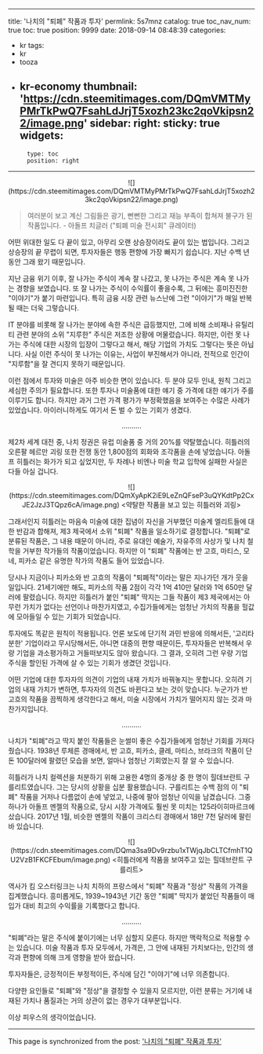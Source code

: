 
---
title: '나치의 "퇴폐" 작품과 투자'
permlink: 5s7mnz
catalog: true
toc_nav_num: true
toc: true
position: 9999
date: 2018-09-14 08:48:39
categories:
- kr
tags:
- kr
- tooza
- kr-economy
thumbnail: 'https://cdn.steemitimages.com/DQmVMTMyPMrTkPwQ7FsahLdJrjT5xozh23kc2qoVkipsn22/image.png'
sidebar:
    right:
        sticky: true
widgets:
    -
        type: toc
        position: right
---


<center>
![](https://cdn.steemitimages.com/DQmVMTMyPMrTkPwQ7FsahLdJrjT5xozh23kc2qoVkipsn22/image.png)
</center>

>여러분이 보고 계신 그림들은 광기, 뻔뻔한 그리고 재능 부족이 합쳐져 불구가 된 작품입니다. - 아돌프 치글러 ("퇴폐 미술 전시회" 큐레이터)

어떤 위대한 일도 다 끝이 있고, 아무리 오랜 상승장이라도 끝이 있는 법입니다. 그리고 상승장의 끝 무렵이 되면, 투자자들은 행동 편향에 가장 빠지기 쉽습니다. 지난 수백 년 동안 그래 왔기 때문입니다.  

지난 금융 위기 이후, 잘 나가는 주식이 계속 잘 나갔고, 못 나가는 주식은 계속 못 나가는 경향을 보였습니다. 또 잘 나가는 주식이 수익률이 좋을수록, 그 뒤에는 흥미진진한 "이야기"가 붙기 마련입니다. 특히 금융 시장 관련 뉴스난에 그런 "이야기"가 매일 반복될 때는 더욱 그렇습니다. 

IT 분야를 비롯해 잘 나가는 분야에 속한 주식은 급등했지만, 그에 비해 소비재나 유틸리티 관련 분야의 소위 "지루한" 주식은 저조한 상황에 머물렀습니다. 하지만, 이런 못 나가는 주식에 대한 시장의 입장이 그렇다고 해서, 해당 기업의 가치도 그렇다는 뜻은 아닙니다. 사실 이런 주식이 못 나가는 이유는, 사업이 부진해서가 아니라, 전적으로 인간이 "지루함"을 잘 견디지 못하기 때문입니다.  

이런 점에서 투자와 미술은 아주 비슷한 면이 있습니다. 두 분야 모두 인내, 원칙 그리고 세심한 주의가 필요합니다. 또한 투자나 미술품에 대한 얘기 중 가격에 대한 얘기가 주를 이루기도 합니다. 하지만 과거 그런 가격 평가가 부정확했음을 보여주는 수많은 사례가 있었습니다. 아이러니하게도 여기서 돈 벌 수 있는 기회가 생겼다. 

<center> 
.......... 
</center> 

제2차 세계 대전 중, 나치 정권은 유럽 미술품 중 거의 20%를 약탈했습니다. 히틀러의 오른팔 헤르만 괴링 또한 전쟁 동안 1,800점의 회화와 조각품을 손에 넣었습니다. 아돌프 히틀러는 화가가 되고 싶었지만, 두 차례나 비엔나 미술 학교 입학에 실패한 사실은 다들 아실 겁니다. 

<center> 
![](https://cdn.steemitimages.com/DQmXyApK2iE9LeZnQFseP3uQYKdtPp2CxJE2JzJ3TQpz6cA/image.png)
<약탈한 작품을 보고 있는 히틀러와 괴링>
</center> 

그래서인지 히틀러는 마음속 미술에 대한 집념이 자신을 거부했던 미술계 엘리트들에 대한 반감과 합해져, 제3 제국에서 소위 "퇴폐" 작품을 일소하기로 결정합니다. "퇴폐"로 분류된 작품은, 그 내용 때문이 아니라, 주로 유대인 예술가, 자유주의 사상가 및 나치 철학을 거부한 작가들의 작품이었습니다. 하지만 이 "퇴폐" 작품에는 반 고흐, 마티스, 모네, 피카소 같은 유명한 작가의 작품도 들어 있었습니다. 

당시나 지금이나 피카소와 반 고흐의 작품이 "퇴폐적"이라는 말은 지나가던 개가 웃을 일입니다. 21세기에만 해도, 피카소의 작품 2점이 각각 1억 410만 달러와 1억 650만 달러에 팔렸습니다. 하지만 히틀러가 붙인 "퇴폐" 딱지는 그들 작품이 제3 제국에서는 아무런 가치가 없다는 선언이나 마찬가지였고, 수집가들에게는 엄청난 가치의 작품을 헐값에 모아들일 수 있는 기회가 되었습니다.  

투자에도 똑같은 원칙이 적용됩니다. 언론 보도에 단기적 과민 반응에 의해서든, '고리타분한' 기업이라고 무시당해서든, 아니면 대중의 편향 때문이든, 투자자들은 반복해서 우량 기업을 과소평가하고 거들떠보지도 않아 왔습니다. 그 결과, 오히려 그런 우량 기업 주식을 할인된 가격에 살 수 있는 기회가 생겼던 것입니다. 

어떤 기업에 대한 투자자의 의견이 기업의 내재 가치가 바꿔놓지는 못합니다. 오히려 기업의 내재 가치가 변하면, 투자자의 의견도 바뀐다고 보는 것이 맞습니다. 누군가가 반 고흐의 작품을 끔찍하게 생각한다고 해서, 미술 시장에서 가치가 떨어지지 않는 것과 마찬가지입니다.  

<center> 
.......... 
</center> 

나치가 "퇴폐"라고 딱지 붙인 작품들은 눈썰미 좋은 수집가들에게 엄청난 기회를 가져다줬습니다. 1938년 루체른 경매에서, 반 고흐, 피카소, 클레, 마티스, 브라크의 작품이 단 돈 100달러에 팔렸던 모습을 보면, 얼마나 엄청난 기회였는지 잘 알 수 있습니다. 

히틀러가 나치 컬렉션을 처분하기 위해 고용한 4명의 중개상 중 한 명이 힐데브란트 구를리트였습니다. 그는 당시의 상황을 십분 활용했습니다. 구를리트는 수백 점의 이 "퇴폐" 작품을 거저나 다름없이 손에 넣었고, 나중에 팔아 엄청난 이익을 남겼습니다. 그중 하나가 아돌프  멘젤의 작품으로, 당시 시장 가격에도 훨씬 못 미치는 125라이히마르크에 샀습니다. 2017년 1월, 비슷한 멘젤의 작품이 크리스티 경매에서 18만 7천 달러에 팔린 바 있습니다. 

<center>
![](https://cdn.steemitimages.com/DQma3sa9Dv9rzbu1xTWjqJbCLTCfmhT1QU2VzB1FKCFEbum/image.png)
<히틀러에게 작품을 보여주고 있는 힐데브란트 구를리트>
</center>

역사가 킴 오스터링크는 나치 치하의 프랑스에서 "퇴폐" 작품과 "정상" 작품의 가격을 집계했습니다. 흥미롭게도, 1939~1943년 기간 동안 "퇴폐" 딱지가 붙었던 작품들이 매입가 대비 최고의 수익률을 기록했다고 합니다.  

<center> 
.......... 
</center> 

"퇴폐"라는 말은 주식에 붙이기에는 너무 심할지 모른다. 하지만 맥락적으로 적용할 수는 있습니다. 미술 작품과 투자 모두에서, 가격은, 그 안에 내재된 가치보다는, 인간의 생각과 편향에 의해 크게 영향을 받아 왔습니다.  

투자자들은, 긍정적이든 부정적이든, 주식에 담긴 "이야기"에 너무 의존합니다. 

다양한 요인들로 "퇴폐"와 "정상"을 결정할 수 있을지 모르지만, 이런 분류는 거기에 내재된 가치나 품질과는 거의 상관이 없는 경우가 대부분입니다. 

이상 피우스의 생각이었습니다.

- - -

This page is synchronized from the post: ['나치의 "퇴폐" 작품과 투자'](https://steemit.com/@pius.pius/5s7mnz)
